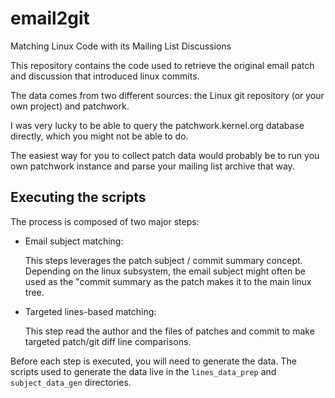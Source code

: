 # email2git

Matching Linux Code with its Mailing List Discussions

This repository contains the code used to retrieve the original email patch and discussion that introduced linux commits.

The data comes from two different sources: the Linux git repository (or your own project) and patchwork.

I was very lucky to be able to query the patchwork.kernel.org database directly, which you might not be able to do. 

The easiest way for you to collect patch data would probably be to run you own patchwork instance and parse your mailing list archive that way. 

## Executing the scripts

The process is composed of two major steps:

- Email subject matching:

  This steps leverages the patch subject / commit summary concept. Depending on the linux subsystem, the email subject might often be used as the "commit summary as the patch makes it to the main linux tree. 

- Targeted lines-based matching:

  This step read the author and the files of patches and commit to make targeted patch/git diff line comparisons. 

Before each step is executed, you will need to generate the data. The scripts used to generate the data live in the ```lines_data_prep``` and ```subject_data_gen``` directories.
